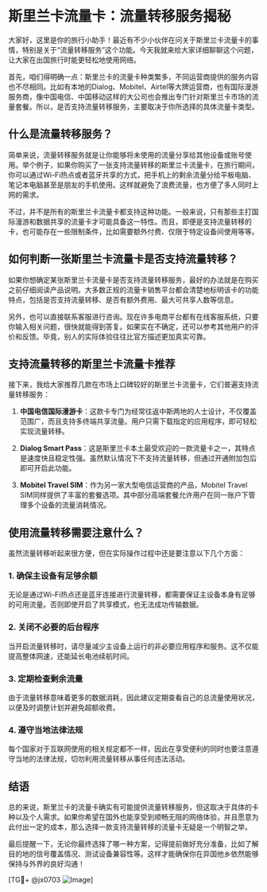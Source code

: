 # 斯里兰卡流量卡：流量转移服务揭秘

大家好，这里是你的旅行小助手！最近有不少小伙伴在问关于斯里兰卡流量卡的事情，特别是关于“流量转移服务”这个功能。今天我就来给大家详细聊聊这个问题，让大家在出国旅行时能更轻松地使用网络。

首先，咱们得明确一点：斯里兰卡的流量卡种类繁多，不同运营商提供的服务内容也不尽相同。比如有本地的Dialog、Mobitel、Airtel等大牌运营商，也有国际漫游服务商，像中国电信、中国移动这样的大公司也会推出专门针对斯里兰卡市场的流量套餐。所以，是否支持流量转移服务，主要取决于你所选择的具体流量卡类型。

## 什么是流量转移服务？

简单来说，流量转移服务就是让你能够将未使用的流量分享给其他设备或账号使用。举个例子，如果你购买了一张支持流量转移的斯里兰卡流量卡，在旅行期间，你可以通过Wi-Fi热点或者蓝牙共享的方式，把手机上的剩余流量分给平板电脑、笔记本电脑甚至是朋友的手机使用。这样就避免了浪费流量，也方便了多人同时上网的需求。

不过，并不是所有的斯里兰卡流量卡都支持这种功能。一般来说，只有那些主打国际漫游和数据共享的流量卡才可能具备这一特性。而且，即便是支持流量转移的卡，也可能存在一些限制条件，比如需要额外付费、仅限于特定设备间使用等等。

## 如何判断一张斯里兰卡流量卡是否支持流量转移？

如果你想确定某张斯里兰卡流量卡是否支持流量转移服务，最好的办法就是在购买之前仔细阅读产品说明。大多数正规的流量卡销售平台都会清楚地标明该卡的功能特点，包括是否支持流量转移、是否有额外费用、最大可共享人数等信息。

另外，也可以直接联系客服进行咨询。现在许多电商平台都有在线客服系统，只要你输入相关问题，很快就能得到答复。如果实在不确定，还可以参考其他用户的评价和反馈。毕竟，别人的实际体验往往比官方描述更加真实可靠。

## 支持流量转移的斯里兰卡流量卡推荐

接下来，我给大家推荐几款在市场上口碑较好的斯里兰卡流量卡，它们普遍支持流量转移服务：

1. **中国电信国际漫游卡**：这款卡专门为经常往返中斯两地的人士设计，不仅覆盖范围广，而且支持多终端共享流量。用户只需下载指定的应用程序，即可轻松实现流量转移。

2. **Dialog Smart Pass**：这是斯里兰卡本土最受欢迎的一款流量卡之一，其特点是速度快且稳定性强。虽然默认情况下不支持流量转移，但通过开通附加包后即可开启此功能。

3. **Mobitel Travel SIM**：作为另一家大型电信运营商的产品，Mobitel Travel SIM同样提供了丰富的套餐选项。其中部分高端套餐允许用户在同一账户下管理多个设备的流量消耗情况。

## 使用流量转移需要注意什么？

虽然流量转移听起来很方便，但在实际操作过程中还是要注意以下几个方面：

### 1. 确保主设备有足够余额
无论是通过Wi-Fi热点还是蓝牙连接进行流量转移，都需要保证主设备本身有足够的可用流量。否则即使开启了共享模式，也无法成功传输数据。

### 2. 关闭不必要的后台程序
当开启流量转移时，请尽量减少主设备上运行的非必要应用程序和服务。这不仅能提高整体网速，还能延长电池续航时间。

### 3. 定期检查剩余流量
由于流量转移意味着更多的数据消耗，因此建议定期查看自己的总流量使用状况，以便及时调整计划并避免超额收费。

### 4. 遵守当地法律法规
每个国家对于互联网使用的相关规定都不一样，因此在享受便利的同时也要注意遵守当地的法律法规，切勿利用流量转移从事任何违法活动。

## 结语

总的来说，斯里兰卡的流量卡确实有可能提供流量转移服务，但这取决于具体的卡种以及个人需求。如果你希望在国外也能享受到顺畅无阻的网络体验，并且愿意为此付出一定的成本，那么选择一款支持流量转移的流量卡无疑是一个明智之举。

最后提醒一下，无论你最终选择了哪一种方案，记得提前做好充分准备，比如了解目的地的信号覆盖情况、测试设备兼容性等。这样才能确保你在异国他乡依然能够保持与外界的良好沟通！

[TG💪+ @jx0703 ![Image](https://github.com/user-attachments/assets/dbca1d08-cadb-493c-b0ec-ad6f7a83f270)]